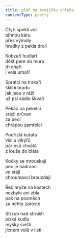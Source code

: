 ```yaml
---
title: pláč na krajíčku chleba
contentType: poetry
---
```


<section>

Čtyři speklí voli  
táhnou káru  
přes výmoly  
hrudky z pekla drolí

Kobzaři hudlaří  
déšť pere do muru  
tři ohaři  
i vola umoří

Spratci na trakaři  
šklíbí bradu  
jak jsou v ráži  
už psí sádlo škvaří

Pekáč na pekelci  
sráží průvan  
za pecí  
chrápou zamřelci

Podřízlá kuřata  
visí u vikýřů  
pár psů chvátá  
z louže do bláta

Kočky se mrouskají  
pec je nadranc  
ve stáji  
chroumavci brouzdají

Řeč hryže na kostech  
nezbylo ani zbla  
pak na posměch  
za nehty zaroste

Strzub nad strništi  
píská kudlu  
myšky sviští  
jícnem volů v listí

</section>
